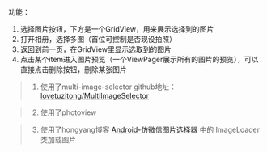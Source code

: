 功能：
 1. 选择图片按钮，下方是一个GridView，用来展示选择到的图片
 2. 打开相册，选择多图（首位可控制是否现设拍照）
 3. 返回到前一页，在GridView里显示选取到的图片
 4. 点击某个item进入图片预览（一个ViewPager展示所有的图片的预览），可以直接点击删除按钮，删除某张图片
 

 

> 1. 使用了multi-image-selector
     github地址：[lovetuzitong/MultiImageSelector](https://github.com/lovetuzitong/MultiImageSelector/blob/master/multi-image-selector/src/main/java/me/nereo/multi_image_selector/MultiImageSelectorActivity.java)
     
     
> 2. 使用了photoview

>3. 使用了hongyang博客   [Android-仿微信图片选择器](http://www.imooc.com/learn/489) 中的 ImageLoader类加载图片

